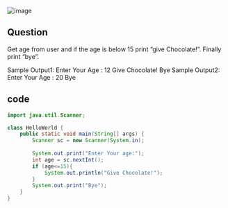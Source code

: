 ![image](https://github.com/Mogana004/code.Java/assets/92911280/1f5b7ff0-eba9-4e53-8110-b8faf8d15116)

## Question
Get age from user and if the age is below 15 print “give Chocolate!”. Finally print “bye”.

Sample Output1:
	Enter Your Age : 12
	Give Chocolate!
	Bye
Sample Output2:
	Enter Your Age : 20
	Bye



## code
```java
import java.util.Scanner;

class HelloWorld {
    public static void main(String[] args) {
        Scanner sc = new Scanner(System.in);
       
        System.out.print("Enter Your age:");
        int age = sc.nextInt(); 
        if (age<=15){
            System.out.println("Give Chocolate!");
        }
        System.out.print("Bye");
    }
}
```
